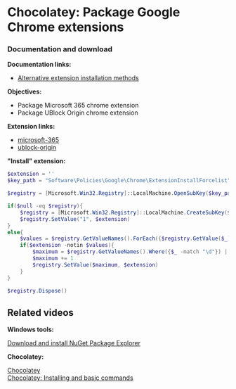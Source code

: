 # Chocolatey: Package Google Chrome extensions
### Documentation and download
<b>Documentation links:</b>

* [Alternative extension installation methods](https://developer.chrome.com/docs/extensions/how-to/distribute/install-extensions)

<b>Objectives:</b>

* Package Microsoft 365 chrome extension
* Package UBlock Origin chrome extension

<b>Extension links:</b>

* [microsoft-365](https://chromewebstore.google.com/detail/microsoft-365/ndjpnladcallmjemlbaebfadecfhkepb?hl=en-US)
* [ublock-origin](https://chromewebstore.google.com/detail/ublock-origin/cjpalhdlnbpafiamejdnhcphjbkeiagm?hl=en-US)


<b>"Install" extension:</b>

```powershell
$extension = ''
$key_path = "Software\Policies\Google\Chrome\ExtensionInstallForcelist"

$registry = [Microsoft.Win32.Registry]::LocalMachine.OpenSubKey($key_path, $true)

if($null -eq $registry){
    $registry = [Microsoft.Win32.Registry]::LocalMachine.CreateSubKey($key_path, $true)
    $registry.SetValue("1", $extension)
}
else{
    $values = $registry.GetValueNames().ForEach({$registry.GetValue($_)})
    if($extension -notin $values){
        $maximum = $registry.GetValueNames().Where({$_ -match "\d"}) | measure -maximum | select -expand maximum
        $maximum += 1
        $registry.SetValue($maximum, $extension)
    }
}

$registry.Dispose()
```

## Related videos

<b>Windows tools:</b>

[Download and install NuGet Package Explorer](https://youtu.be/94u9jDCpifM)

<b>Chocolatey:</b>

[Chocolatey](https://youtu.be/grueS3wnRNw) <br />
[Chocolatey: Installing and basic commands](https://youtu.be/vEH7t5eqJq4)